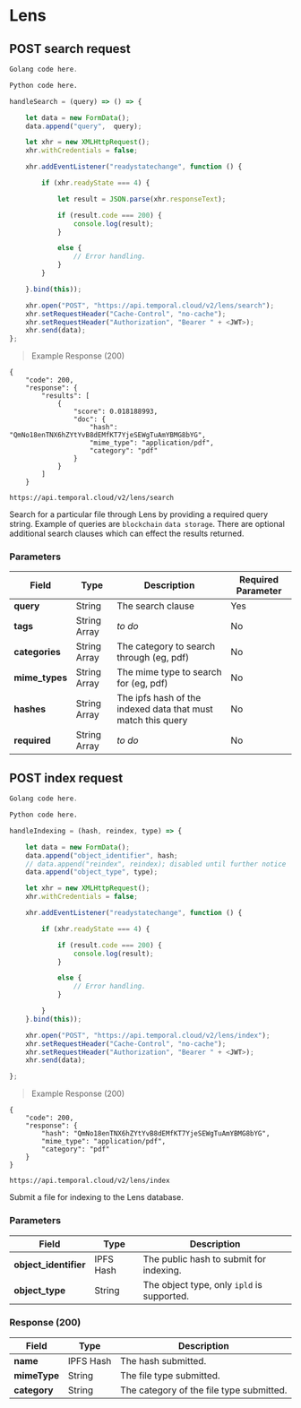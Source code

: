# Lens

## POST search request

```go
Golang code here.
```

```python
Python code here.
```

```javascript
handleSearch = (query) => () => {

    let data = new FormData();
    data.append("query",  query);

    let xhr = new XMLHttpRequest();
    xhr.withCredentials = false;

    xhr.addEventListener("readystatechange", function () {

        if (xhr.readyState === 4) {

            let result = JSON.parse(xhr.responseText);

            if (result.code === 200) {
                console.log(result);
            }

            else {
                // Error handling.
            }
        }

    }.bind(this));

    xhr.open("POST", "https://api.temporal.cloud/v2/lens/search");
    xhr.setRequestHeader("Cache-Control", "no-cache");
    xhr.setRequestHeader("Authorization", "Bearer " + <JWT>);
    xhr.send(data);
};
```

> Example Response (200)

```
{
    "code": 200,
    "response": {
        "results": [
            {
                "score": 0.018188993,
                "doc": {
                    "hash": "QmNo18enTNX6hZYtYvB8dEMfKT7YjeSEWgTuAmYBMG8bYG",
                    "mime_type": "application/pdf",
                    "category": "pdf"
                }
            }
        ]
    }
```

`https://api.temporal.cloud/v2/lens/search`

Search for a particular file through Lens by providing a required query string. Example of queries are `blockchain` `data storage`.
There are optional additional search clauses which can effect the results returned.

### Parameters

| Field | Type | Description | Required Parameter  
|-----------|------|----------|------------------------
| <b>query</b> | String | The search clause | Yes
| <b>tags</b> | String Array | *to do* | No  
| <b>categories</b> | String Array | The category to search through (eg, pdf) | No  
| <b>mime_types</b> | String Array | The mime type to search for (eg, pdf) | No  
| <b>hashes</b> | String Array | The ipfs hash of the indexed data that must match this query | No  
| <b>required</b> | String Array | *to do* | No  

## POST index request

```go
Golang code here.
```

```python
Python code here.
```

```javascript
handleIndexing = (hash, reindex, type) => {

    let data = new FormData();
    data.append("object_identifier", hash;
    // data.append("reindex", reindex); disabled until further notice
    data.append("object_type", type);

    let xhr = new XMLHttpRequest();
    xhr.withCredentials = false;

    xhr.addEventListener("readystatechange", function () {

        if (xhr.readyState === 4) {

            if (result.code === 200) {
                console.log(result);
            }

            else {
                // Error handling.
            }

        }
    }.bind(this));

    xhr.open("POST", "https://api.temporal.cloud/v2/lens/index");
    xhr.setRequestHeader("Cache-Control", "no-cache");
    xhr.setRequestHeader("Authorization", "Bearer " + <JWT>);
    xhr.send(data);

};
```

> Example Response (200)

```
{
    "code": 200,
    "response": {
        "hash": "QmNo18enTNX6hZYtYvB8dEMfKT7YjeSEWgTuAmYBMG8bYG",
        "mime_type": "application/pdf",
        "category": "pdf"
    }
}
```

`https://api.temporal.cloud/v2/lens/index`

Submit a file for indexing to the Lens database.

### Parameters

| Field | Type | Description
|-----------|------|-------------
| <b>object_identifier</b> | IPFS Hash | The public hash to submit for indexing.
| <b>object_type</b> | String | The object type, only `ipld` is supported.

### Response (200)

| Field | Type | Description
|-----------|------|-------------
| <b>name</b> | IPFS Hash | The hash submitted.
| <b>mimeType</b> | String | The file type submitted.
| <b>category</b> | String | The category of the file type submitted.